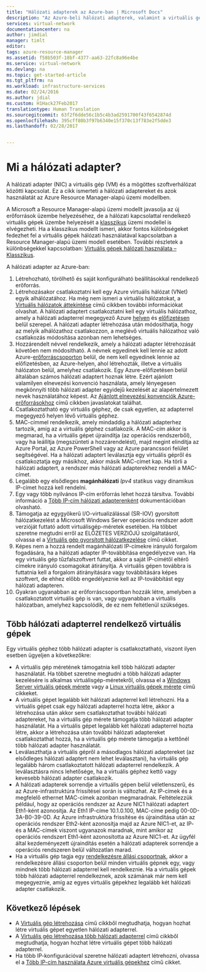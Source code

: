 ```yaml
---
title: "Hálózati adapterek az Azure-ban | Microsoft Docs"
description: "Az Azure-beli hálózati adapterek, valamint a virtuális gépekkel való használatuk ismertetése."
services: virtual-network
documentationcenter: na
author: jimdial
manager: timlt
editor: 
tags: azure-resource-manager
ms.assetid: f58b503f-18bf-4377-aa63-22fc8a96e4be
ms.service: virtual-network
ms.devlang: na
ms.topic: get-started-article
ms.tgt_pltfrm: na
ms.workload: infrastructure-services
ms.date: 02/24/2016
ms.author: jdial
ms.custom: H1Hack27Feb2017
translationtype: Human Translation
ms.sourcegitcommit: 63f2f6dde56c1b5c4b3ad2591700f43f6542874d
ms.openlocfilehash: 395cff80b3f97b6340e15f370c13f783e2f5dde3
ms.lasthandoff: 02/28/2017


---
```

# <a name="what-are-network-interfaces"></a>Mi a hálózati adapter?

A hálózati adapter (NIC) a virtuális gép (VM) és a mögöttes szoftverhálózat közötti kapcsolat. Ez a cikk ismerteti a hálózati adaptereket és azok használatát az Azure Resource Manager-alapú üzemi modellben.

A Microsoft a Resource Manager-alapú üzemi modellt javasolja az új erőforrások üzembe helyezéséhez, de a hálózati kapcsolattal rendelkező virtuális gépek üzembe helyezését a [klasszikus](virtual-network-ip-addresses-overview-classic.md) üzemi modellel is elvégezheti. Ha a klasszikus modellt ismeri, akkor fontos különbségeket fedezhet fel a virtuális gépek hálózati használatával kapcsolatban a Resource Manager-alapú üzemi modell esetében. További részletek a különbségekkel kapcsolatban: [Virtuális gépek hálózati használata – Klasszikus](virtual-network-ip-addresses-overview-classic.md#differences-between-resource-manager-and-classic-deployments).

A hálózati adapter az Azure-ban:

1. Létrehozható, törölhető és saját konfigurálható beállításokkal rendelkező erőforrás.
2. Létrehozásakor csatlakoztatni kell egy Azure virtuális hálózat (VNet) egyik alhálózatához. Ha még nem ismeri a virtuális hálózatokat, a [Virtuális hálózatok áttekintése](virtual-networks-overview.md) című cikkben további információkat olvashat. A hálózati adaptert csatlakoztatni kell egy virtuális hálózathoz, amely a hálózati adapterrel megegyező Azure [helyen](https://azure.microsoft.com/regions) és [előfizetésen](../azure-glossary-cloud-terminology.md#subscription) belül szerepel. A hálózati adapter létrehozása után módosíthatja, hogy az melyik alhálózathoz csatlakozzon, a meglévő virtuális hálózathoz való csatlakozás módosítása azonban nem lehetséges.
3. Hozzárendelt névvel rendelkezik, amely a hálózati adapter létrehozását követően nem módosítható. A névnek egyedinek kell lennie az adott Azure-[erőforráscsoporton](../azure-resource-manager/resource-group-overview.md#resource-groups) belül, de nem kell egyedinek lennie az előfizetésben, az Azure-helyen, ahol létrehozták, illetve a virtuális hálózaton belül, amelyhez csatlakozik. Egy Azure-előfizetésen belül általában számos hálózati adaptert hoznak létre. Ezért ajánlott valamilyen elnevezési konvenció használata, amely lényegesen megkönnyíti több hálózati adapter egyidejű kezelését az alapértelmezett nevek használatához képest. Az [Ajánlott elnevezési konvenciók Azure-erőforrásokhoz](../guidance/guidance-naming-conventions.md) című cikkben javaslatokat találhat.
4. Csatlakoztatható egy virtuális géphez, de csak egyetlen, az adapterrel megegyező helyen lévő virtuális géphez.
5. MAC-címmel rendelkezik, amely mindaddig a hálózati adapterhez tartozik, amíg az a virtuális géphez csatlakozik. A MAC-cím akkor is megmarad, ha a virtuális gépet újraindítja (az operációs rendszerből), vagy ha leállítja (megszünteti a hozzárendelést), majd megint elindítja az Azure Portal, az Azure PowerShell vagy az Azure parancssori felület segítségével. Ha a hálózati adaptert leválasztja egy virtuális gépről és csatlakoztatja egy másikhoz, akkor másik MAC-címet kap. Ha törli a hálózati adaptert, a rendszer más hálózati adapterekhez rendeli a MAC-címet.
6. Legalább egy elsődleges **magánhálózati** *Ipv4* statikus vagy dinamikus IP-címet hozzá kell rendelni.
7. Egy vagy több nyilvános IP-cím erőforrás lehet hozzá társítva. További információ a [Több IP-cím hálózati adapterenként](virtual-network-multiple-ip-addresses-portal.md) dokumentációban olvasható.
8. Támogatja az egygyökerű I/O-virtualizálással (SR-IOV) gyorsított hálózatkezelést a Microsoft Windows Server operációs rendszer adott verzióját futtató adott virtuálisgép-méretek esetében. Ha többet szeretne megtudni erről az ELŐZETES VERZIÓJÚ szolgáltatásról, olvassa el a [Virtuális gép gyorsított hálózatkezelése](virtual-network-accelerated-networking-powershell.md) című cikket.
9. Képes nem a hozzá rendelt magánhálózati IP-címekre irányuló forgalom fogadására, ha a hálózati adapter IP-továbbítása engedélyezve van. Ha egy virtuális gép tűzfalszoftvert futtat, akkor a saját IP-címétől eltérő címekre irányuló csomagokat átirányítja. A virtuális gépen továbbra is futtatnia kell a forgalom átirányítására vagy továbbítására képes szoftvert, de ehhez előbb engedélyeznie kell az IP-továbbítást egy hálózati adapteren.
10. Gyakran ugyanabban az erőforráscsoportban hozzák létre, amelyben a csatlakoztatott virtuális gép is van, vagy ugyanabban a virtuális hálózatban, amelyhez kapcsolódik, de ez nem feltétlenül szükséges.

## <a name="vms-with-multiple-network-interfaces"></a>Több hálózati adapterrel rendelkező virtuális gépek
Egy virtuális géphez több hálózati adapter is csatlakoztatható, viszont ilyen esetben ügyeljen a következőkre:  

* A virtuális gép méretének támogatnia kell több hálózati adapter használatát. Ha többet szeretne megtudni a több hálózati adapter kezelésére is alkalmas virtuálisgép-méretekről, olvassa el a [Windows Server virtuális gépek mérete](../virtual-machines/virtual-machines-windows-sizes.md) vagy a [Linux virtuális gépek mérete](../virtual-machines/virtual-machines-linux-sizes.md) című cikkeket.
* A virtuális gépet legalább két hálózati adapterrel kell létrehozni. Ha a virtuális gépet csak egy hálózati adapterrel hozta létre, akkor a létrehozása után akkor sem csatlakoztathat további hálózati adaptereket, ha a virtuális gép mérete támogatja több hálózati adapter használatát. Ha a virtuális gépet legalább két hálózati adapterrel hozta létre, akkor a létrehozása után további hálózati adaptereket csatlakoztathat hozzá, ha a virtuális gép mérete támogatja a kettőnél több hálózati adapter használatát.  
* Leválaszthatja a virtuális gépről a másodlagos hálózati adaptereket (az elsődleges hálózati adaptert nem lehet leválasztani), ha virtuális gép legalább három csatlakoztatott hálózati adapterrel rendelkezik. A leválasztásra nincs lehetősége, ha a virtuális géphez kettő vagy kevesebb hálózati adapter csatlakozik.  
* A hálózati adapterek sorrendje a virtuális gépen belül véletlenszerű, és az Azure-infrastruktúra frissítései során is változhat. Az IP-címek és a megfelelő ethernet MAC-címek azonban megmaradnak. Feltételezzük például, hogy az operációs rendszer az Azure NIC1 hálózati adaptert Eth1-ként azonosítja. Az Eth1 IP-címe 10.1.0.100, MAC-címe pedig 00-0D-3A-B0-39-0D. Az Azure infrastruktúra frissítése és újraindítása után az operációs rendszer Eth2-ként azonosítja majd az Azure NIC1-et, az IP- és a MAC-címek viszont ugyanazok maradnak, mint amikor az operációs rendszert Eth1-ként azonosította az Azure NIC1-et. Az ügyfél által kezdeményezett újraindítás esetén a hálózati adapterek sorrendje a operációs rendszeren belül változatlan marad.  
* Ha a virtuális gép tagja egy [rendelkezésre állási csoportnak](../azure-glossary-cloud-terminology.md#availability-set), akkor a rendelkezésre állási csoporton belül minden virtuális gépnek egy, vagy mindnek több hálózati adapterrel kell rendelkeznie. Ha a virtuális gépek több hálózati adapterrel rendelkeznek, azok számának már nem kell megegyeznie, amíg az egyes virtuális gépekhez legalább két hálózati adapter csatlakozik.

## <a name="next-steps"></a>Következő lépések
* A [Virtuális gép létrehozása](../virtual-machines/virtual-machines-windows-hero-tutorial.md) című cikkből megtudhatja, hogyan hozhat létre virtuális gépet egyetlen hálózati adapterrel.
* A [Virtuális gép létrehozása több hálózati adapterrel](virtual-network-deploy-multinic-arm-ps.md) című cikkből megtudhatja, hogyan hozhat létre virtuális gépet több hálózati adapterrel.
* Ha több IP-konfigurációval szeretne hálózati adaptert létrehozni, olvassa el a [Több IP-cím használata Azure virtuális gépekhez](virtual-network-multiple-ip-addresses-powershell.md) című cikket.



